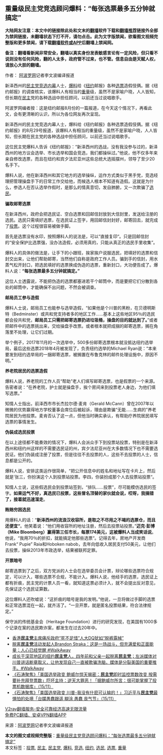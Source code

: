  <h2>重量级民主党竞选顾问爆料：“每张选票最多五分钟就搞定”</h2> <p class="notice"><b>大陆网友注意：本文中的链接除此处和文末的<a href="https://github.com/bannedbook/fanqiang" >翻墙</a>软件下载和<a href="https://github.com/killgcd/justmysocks/blob/master/README.md">翻墙推荐</a>链接外全部为禁网链接，未翻墙状态下打不开，请勿点击。此为文字版禁闻，欲看图文视频完整版和更多禁闻，请下载<a href="https://github.com/bannedbook/fanqiang">翻墙软件或APP</a>后翻墙上禁闻网。</p><p>备注：翻墙看新闻非常安全，翻墙以真实身份发表敏感言论有一定风险，但只看不说则没有任何风险，翻的人太多，政府管不过来，也不管。信息自由是天赋人权，请放心大胆的翻墙。</b></p>  <div class="entry"> <p>作者： <span class='wp_keywordlink_affiliate'><a href="https://www.aboluowang.com/" title="阿波罗网" target="_blank">阿波罗网</a></span>记者李文波编译报道</p> <p id="summary">新泽西州的<a href="https://www.bannedbook.org/bnews/tag/%e6%b0%91%e4%b8%bb%e5%85%9a/" class="st_tag internal_tag" rel="tag" title="标签 民主党 下的日志">民主党</a><a href="https://www.bannedbook.org/bnews/tag/%E7%AB%9E%E9%80%89/" class="st_tag internal_tag" rel="tag" title="标签 竞选 下的日志">竞选</a><span class='wp_keywordlink_affiliate'><a href="https://www.bannedbook.org/bnews/ccpdope/" title="中共高层内幕" target="_blank">内幕</a></span>人士，<a href="https://www.bannedbook.org/bnews/tag/%E7%88%86%E6%96%99/" class="st_tag internal_tag" rel="tag" title="标签 爆料 下的日志">爆料</a>给《<a href="https://www.bannedbook.org/bnews/tag/%e7%ba%bd%e7%ba%a6/" class="st_tag internal_tag" rel="tag" title="标签 纽约 下的日志">纽约</a>邮报》各种<a href="https://www.bannedbook.org/bnews/tag/%E9%80%89%E7%A5%A8/" class="st_tag internal_tag" rel="tag" title="标签 选票 下的日志">选票</a>造假伎俩。据《纽约邮报》的调查核实，该爆料人有相当的<a href="https://www.bannedbook.org/bnews/tag/%E9%87%8D%E9%87%8F/" class="st_tag internal_tag" rel="tag" title="标签 重量 下的日志">重量</a>级，虽然不是家喻户晓，人人皆知，但长期在<a href="https://www.bannedbook.org/bnews/tag/%e6%b0%91%e4%b8%bb/" class="st_tag internal_tag" rel="tag" title="标签 民主 下的日志">民主</a>党的各种选战中担任顾问，以前还当过说唱歌手。</p> <p>阿波罗网编者按：这是纽约邮报8月份的一篇报道，在今天这个情况下，再看此文，会有更清晰的认识，所以为各位网友再次呈现。</p> <p>新泽西州的民主党竞选内幕人士，爆料给《纽约邮报》各种选票造假伎俩。据《纽约邮报》的8月29号报道，该爆料人有相当的重量级，虽然不是家喻户晓，人人皆知，但长期在民主党的各种选战中担任顾问，以前还当过说唱歌手。</p> <p>这位民主党爆料人告诉《纽约邮报》：“新泽西州的选战，没有我没参与过的，新泽西州的地方议会选举、市长选举和国会竞选，我们都操纵过。”他说，他不仅多年来亲自修改选票，而且在纽约和宾夕法尼亚州这些总统大选摇摆州，领导了至少20名手下。</p> <p>爆料人说，他在新泽西州和其它地方的选举操纵，运作方式类似于黑手党，竞选经理把管理操盘手下的日常工作交给他，而候选人根本不知道有造假。这就是为什么，参选人在否认选举作假时，是那么的情真意切，发自肺腑，又一次欺骗了<a href="https://www.bannedbook.org/bnews/tag/%E9%80%89%E6%B0%91/" class="st_tag internal_tag" rel="tag" title="标签 选民 下的日志">选民</a>。</p> <p><strong>骗取邮寄选票</strong></p>  <p><strong></strong></p> <p>在新泽西州，政府会把选民证、空白选票和回邮信封放到大信封里，发送给注册的选民。选民只需填好选票，在选民证上签字，用回邮信封封好，邮寄回去，就完成了<a href="https://www.bannedbook.org/bnews/tag/%E6%8A%95%E7%A5%A8/" class="st_tag internal_tag" rel="tag" title="标签 投票 下的日志">投票</a>。这个过程很容易被做手脚。</p> <p>首先是选票没有水印，按照爆料人的说法是，可以“直接复印“。只是回邮信封的“安全保护比选票强，没办法造假，必须用真的，只能从真正的选民手里收集”。</p> <p>爆料人的具体的做法是，让手下的小跟班，挨家挨户说服选民，把填好的选票和信封交出来，让他们帮助邮寄，当然他们自称是政府工作人员。骗到手的信封，用水蒸气松开封口，把选民填好的选票换成伪造的选票，重新封口，大功便告成了。爆料人说：<strong>“每张选票最多五分钟就搞定。”</strong></p> <p>这位人士透露说，不能把伪造的选票都塞进若干个邮筒中，而是要把它们分散到各处的邮筒中，才能确保不出问题，不然会被调查。</p> <p><strong>邮局员工参与造假</strong></p> <p><strong></strong></p>  <p>爆料人士说，邮局员工也能参与选举造假，“如果他是个川普的黑粉，在贝德明斯特（Bedminster）或共和党支持者多的地区工作……基本上这些地区95％的选民都会投共和党，<strong>邮局员工只需把邮寄选票扔进垃圾桶，操盘的目的就达到了。</strong>”或者把邮件中的选票挑出来，交给操盘手改票。或者根本就把成捆的邮寄选票，搁在角落里不处理，让它们过期。</p> <p>举个例子，2017年11月的一次选举中，500多份邮寄选票根本就没抵达纽约选举局，最后这些选票2018年4月被发现了，负责纽约选举的Michael Ryan说：“本来要发到纽约选举局的一捆邮寄选票，被搁置在布鲁克林的邮件处理设施中，原因不明。”</p> <p><strong>养老院居民的选票造假</strong></p> <p>爆料人说，养老院的工作人员“帮助”老人们填写邮寄选票，也是假票的一个来源。告密者说：“在养老院，护士就是操盘手，挨个房间来到投票老人身边，为他们填写选票。”</p> <p>知情人士指出，前泽西市市长杰拉尔德·麦肯（Gerald McCann）曾在2007年以微微的优势赢得地方学校董事会席位后被起诉，理由是欺骗“无能……生病的”养老院居民为他投票。麦肯否认了这一点，但他当时确实承认，有帮助疗养院居民填写选票的事情发生。</p> <p><strong>伪装成选民投票</strong></p> <p>在以上途径都不能奏效的情况下，爆料人会派众手下到投票站投票，特别是在新泽西州和纽约州这样的不需要选民证的州，宾夕法尼亚州在大多数情况下也不需要选民证。他们伪装成注册了投票，但是往往不去投票的人，这些不去投票的人士，信息都是公开的。</p>  <p>爆料人说，安排这类运作很简单，“把公开信息中的姓名和地址写在卡片上，然后就是&#8217;张三，你扮演这个人到投票站投票。李四，你装扮成那个人去投票站投票“。</p> <p>知情人士说，这些假选民会到投票站签到，“排队……投票”，尽可能模仿选民的签字。<strong>如果运气不好，真选民已投票，这些冒名顶替的家伙就会说，哎呀，我搞错了，接着就迅速溜走</strong>。</p> <p><strong>贿赂穷困选民</strong></p> <p><strong></strong></p> <p>用爆料人的话：“<strong>新泽西州的流浪汉收容所，是取之不尽用之不竭的选票仓，而且还便宜“</strong>。他笑着说：“他们用收容所的地址注册，然后去投票站投票。”<strong>迈克·彭博（Mike Bloomberg）赢得第三任市长，每票174美元，这被爆料人当成笑话说</strong>。他说，“我用70％的折扣，就能搞定他那些选票“。记得去年，房地产开发商Frank“ Pupie” Raia和Hoboken nabob，去年向低收入居民支付50美元，让他们去投票，操纵2013年市政选举，结果被联邦定罪。</p> <p><strong>开票暗号</strong></p> <p>邮寄选票到了之后，双方党派的人士会在选举委员会计票，辩论哪些选票符合规定，可以计入，哪些选票不合规，不能计入。爆料人说，他经手的选票，选民证上都有折痕，民主党的计票人员一看，就知道这票必须计入，就不会提出反对意见，先保证这个选民证算数。</p>  <p>这位爆料人还吹嘘说：“这折痕的暗号是我的发明。”他说，一旦将做过手脚的选票和正常选票混在一起，就齐活了。“一旦开票，就是匿名投票结果，符合法律规定。”</p> <p>保守派的传统基金会（Heritage Foundation）进行的研究发现，在美国有1000多个记录在案的选民欺诈案，都发生在过去20年中。</p> <ul class='op-related-articles' title='相关阅读'> <li><a href='https://www.bannedbook.org/bnews/cnnews/hknews/20201116/1431902.html' target='_blank'>香港<b>民主党</b>主席痛斥政府“死不足惜”人大DQ犹如“脱裤露械”</a></li> <li><a href='https://www.bannedbook.org/bnews/bannedvideo/20201116/1431750.html' target='_blank'>脱离<b>民主党</b>活动发起人Brandon Straka：这是一场战斗，但充满爱和正面能量；人心已经觉醒 #WalkAway</a></li> <li><a href='https://www.bannedbook.org/bnews/bannedvideo/20201116/1431749.html' target='_blank'>成长于深蓝地区的纽约<b>民主党</b>人，四年前和父亲一起脱离<b>民主党</b>；左派媒体对川普讲话断章取义，让他发现自己一直被欺骗洗脑，媒体是分裂美国的重要推手。#WalkAway</a></li> <li><a href='https://www.bannedbook.org/bnews/bannedvideo/20201116/1431747.html' target='_blank'>《石涛聚焦》「美国选举政变 鲍威尔惊天揭密：<b>民主党</b>即时监控票数改变 按需要补充拜登票数」吓坏主持：逆天大罪恶！「据鲍威尔所言：很可能掌握了投票机数据库」（15/11）</a></li> <li><a href='https://www.bannedbook.org/bnews/bannedvideo/20201116/1431746.html' target='_blank'>《石涛聚焦》「美国选举政变 川普-我没有什麽可认输的！」习近平与<b>民主党</b>最惧怕的处境「台媒愚蠢跟遥 糊涂 愚蠢 丧气节」（15/11）</a></li> </ul> <p class="texttj"> <a href="https://www.bannedbook.org/forum23/topic22702.html" target="_blank">V2ray翻墙服务-安全可靠经济高速无限流量</a><br/> <a href="https://github.com/bannedbook/fanqiang/wiki/%E7%A6%81%E9%97%BB%E7%BD%91%E5%AE%89%E5%8D%93%E7%BF%BB%E5%A2%99%E6%96%B0%E9%97%BBAPP" target="_blank">免费PC翻墙、安卓VPN翻墙APP</a></p><p> 来源：<a href="https://www.aboluowang.com/2020/1117/1524055.html" target="_blank">阿波罗网</a>记者李文波编译报道 </p><a name='sharetosocial'></a>       <div><b>本文的图文或视频完整版</b>：<a href='https://www.bannedbook.org/bnews/topimagenews/20201117/1432263.html'>重量级民主党竞选顾问爆料：“每张选票最多五分钟就搞定”</a></div>  </div><!--END ENTRY--> <div class="postfooter"> <div>本文标签：<a href="https://www.bannedbook.org/bnews/tag/%E6%8A%95%E7%A5%A8/" rel="tag">投票</a>, <a href="https://www.bannedbook.org/bnews/tag/%e6%b0%91%e4%b8%bb/" rel="tag">民主</a>, <a href="https://www.bannedbook.org/bnews/tag/%e6%b0%91%e4%b8%bb%e5%85%9a/" rel="tag">民主党</a>, <a href="https://www.bannedbook.org/bnews/tag/%E7%88%86%E6%96%99/" rel="tag">爆料</a>, <a href="https://www.bannedbook.org/bnews/tag/%E7%AB%9E%E9%80%89/" rel="tag">竞选</a>, <a href="https://www.bannedbook.org/bnews/tag/%e7%ba%bd%e7%ba%a6/" rel="tag">纽约</a>, <a href="https://www.bannedbook.org/bnews/tag/%E9%80%89%E6%B0%91/" rel="tag">选民</a>, <a href="https://www.bannedbook.org/bnews/tag/%E9%80%89%E7%A5%A8/" rel="tag">选票</a>, <a href="https://www.bannedbook.org/bnews/tag/%E9%87%8D%E9%87%8F/" rel="tag">重量</a></div>  </div><!--END POSTFOOTER--> 